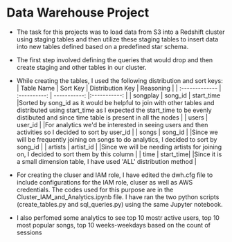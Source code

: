# Data Warehouse Project
- The task for this projects was to load data from S3 into a Redshift cluster using staging tables and then utilize these staging tables to insert data into new tables defined based on a predefined star schema. 

- The first step involved defining the queries that would drop and then create staging and other tables in our cluster.

- While creating the tables, I used the following distribution and sort keys:
| Table Name       | Sort Key     | Distribution Key      | Reasoning     |
| :------------- | :----------: | -----------: |:-----------: |
| songplay  | song_id   | start_time   |Sorted by song_id as it would be helpful to join with other tables and distributed using start_time as I expected the start_time to be evenly distibuted and since time table is present in all the nodes             |
| users     | user_id   |              |For analytics we'd be interested in seeing users and then activities so I decided to sort by user_id                 |
| songs     | song_id   |              |Since we will be frequently joining on songs to do analytics, I decided to sort by song_id              |
| artists   | artist_id |              |Since we will be needing artists for joining on, I decided to sort them by this column             |
| time      | start_time|              |Since it is a small dimension table, I have used 'ALL' distribution method              |

- For creating the cluser and IAM role, I have edited the dwh.cfg file to include configurations for the IAM role, cluser as well as AWS credentials. The codes used for this purpose are in the Cluster_IAM_and_Analytics.ipynb file. I have ran the two python scripts (create_tables.py and sql_queries.py) using the same Jupyter notebook.

- I also perfomed some analytics to see top 10 mostr active users, top 10 most popular songs, top 10 weeks-weekdays based on the count of sessions


